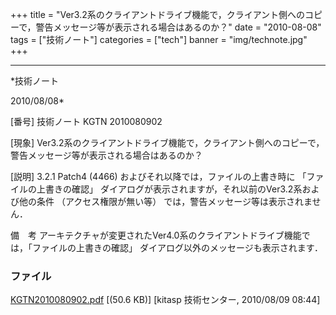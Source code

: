 ﻿+++
title = "Ver3.2系のクライアントドライブ機能で，クライアント側へのコピーで，警告メッセージ等が表示される場合はあるのか？"
date = "2010-08-08"
tags = ["技術ノート"]
categories = ["tech"]
banner = "img/technote.jpg"
+++

-----------------------------------------------------------------------------------------------------------------------------

*技術ノート

2010/08/08*


[番号]
技術ノート KGTN 2010080902

[現象]
Ver3.2系のクライアントドライブ機能で，クライアント側へのコピーで，警告メッセージ等が表示される場合はあるのか？

[説明]
3.2.1 Patch4 (4466) およびそれ以降では，ファイルの上書き時に
「ファイルの上書きの確認」
ダイアログが表示されますが，それ以前のVer3.2系および他の条件
（アクセス権限が無い等） では，警告メッセージ等は表示されません．

備　考
アーキテクチャが変更されたVer4.0系のクライアントドライブ機能では，「ファイルの上書きの確認」
ダイアログ以外のメッセージも表示されます．


### ファイル

 
 


[KGTN2010080902.pdf](http://techreport.kitasp.net/attachments/download/262/KGTN2010080902.pdf)
 [(50.6 KB)] [kitasp 技術センター, 2010/08/09
08:44]


 


 

